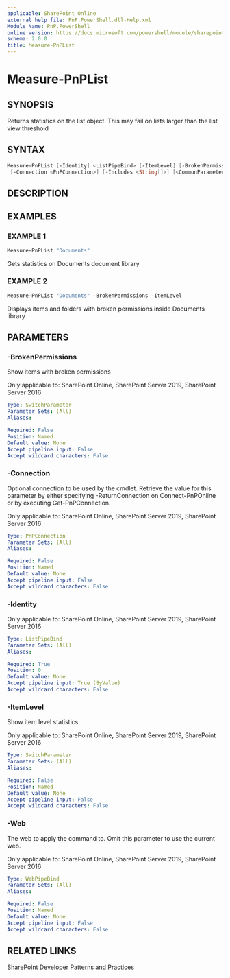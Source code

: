 ```yaml
---
applicable: SharePoint Online
external help file: PnP.PowerShell.dll-Help.xml
Module Name: PnP.PowerShell
online version: https://docs.microsoft.com/powershell/module/sharepoint-pnp/measure-pnplist
schema: 2.0.0
title: Measure-PnPList
---
```


# Measure-PnPList

## SYNOPSIS
Returns statistics on the list object. This may fail on lists larger than the list view threshold

## SYNTAX

```powershell
Measure-PnPList [-Identity] <ListPipeBind> [-ItemLevel] [-BrokenPermissions] [-Web <WebPipeBind>]
 [-Connection <PnPConnection>] [-Includes <String[]>] [<CommonParameters>]
```

## DESCRIPTION

## EXAMPLES

### EXAMPLE 1
```powershell
Measure-PnPList "Documents"
```

Gets statistics on Documents document library

### EXAMPLE 2
```powershell
Measure-PnPList "Documents" -BrokenPermissions -ItemLevel
```

Displays items and folders with broken permissions inside Documents library

## PARAMETERS

### -BrokenPermissions
Show items with broken permissions

Only applicable to: SharePoint Online, SharePoint Server 2019, SharePoint Server 2016

```yaml
Type: SwitchParameter
Parameter Sets: (All)
Aliases:

Required: False
Position: Named
Default value: None
Accept pipeline input: False
Accept wildcard characters: False
```

### -Connection
Optional connection to be used by the cmdlet. Retrieve the value for this parameter by either specifying -ReturnConnection on Connect-PnPOnline or by executing Get-PnPConnection.

Only applicable to: SharePoint Online, SharePoint Server 2019, SharePoint Server 2016

```yaml
Type: PnPConnection
Parameter Sets: (All)
Aliases:

Required: False
Position: Named
Default value: None
Accept pipeline input: False
Accept wildcard characters: False
```

### -Identity

Only applicable to: SharePoint Online, SharePoint Server 2019, SharePoint Server 2016

```yaml
Type: ListPipeBind
Parameter Sets: (All)
Aliases:

Required: True
Position: 0
Default value: None
Accept pipeline input: True (ByValue)
Accept wildcard characters: False
```

### -ItemLevel
Show item level statistics

Only applicable to: SharePoint Online, SharePoint Server 2019, SharePoint Server 2016

```yaml
Type: SwitchParameter
Parameter Sets: (All)
Aliases:

Required: False
Position: Named
Default value: None
Accept pipeline input: False
Accept wildcard characters: False
```

### -Web
The web to apply the command to. Omit this parameter to use the current web.

Only applicable to: SharePoint Online, SharePoint Server 2019, SharePoint Server 2016

```yaml
Type: WebPipeBind
Parameter Sets: (All)
Aliases:

Required: False
Position: Named
Default value: None
Accept pipeline input: False
Accept wildcard characters: False
```

## RELATED LINKS

[SharePoint Developer Patterns and Practices](https://aka.ms/sppnp)